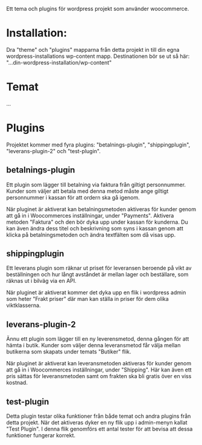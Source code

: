Ett tema och plugins för wordpress projekt som använder woocommerce.

# Installation:
Dra "theme" och "plugins" mapparna från detta projekt in till din egna wordpress-installations wp-content mapp.
Destinationen bör se ut så här: 
"...din-wordpress-installation/wp-content"

# Temat
...

# Plugins
Projektet kommer med fyra plugins: "betalnings-plugin", "shippingplugin", "leverans-plugin-2" och "test-plugin".

## betalnings-plugin
Ett plugin som lägger till betalning via faktura från giltigt personnummer. Kunder som väljer att betala med denna metod måste ange giltigt personnummer i kassan för att ordern ska gå igenom.

När pluginet är aktiverat kan betalningsmetoden aktiveras för kunder genom att gå in i Woocommerces inställningar, under "Payments". Aktivera metoden "Faktura" och den bör dyka upp under kassan för kunderna. Du kan även ändra dess titel och beskrivning som syns i kassan genom att klicka på betalningsmetoden och ändra textfälten som då visas upp.

## shippingplugin
Ett leverans plugin som räknar ut priset för leveransen beroende på vikt av beställningen och hur långt avståndet är mellan lager och beställare, som räknas ut i bilväg via en API.

När pluginet är aktiverat kommer det dyka upp en flik i wordpress admin som heter "Frakt priser" där man kan ställa in priser för dem olika viktklasserna.

## leverans-plugin-2
Ännu ett plugin som lägger till en ny leverensmetod, denna gången för att hämta i butik. Kunder som väljer denna leveransmetod får välja mellan butikerna som skapats under temats "Butiker" flik.

När pluginet är aktiverat kan leveransmetoden aktiveras för kunder genom att gå in i Woocommerces inställningar, under "Shipping". Här kan även ett pris sättas för leveransmetoden samt om frakten ska bli gratis över en viss kostnad.

## test-plugin
Detta plugin testar olika funktioner från både temat och andra plugins från detta projekt. När det aktiveras dyker en ny flik upp i admin-menyn kallat "Test Plugin". I denna flik genomförs ett antal tester för att bevisa att dessa funktioner fungerar korrekt.
